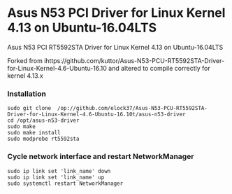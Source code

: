 # Asus N53 PCI Driver for Linux Kernel 4.13 on Ubuntu-16.04LTS
Asus N53 PCI RT5592STA Driver for Linux Kernel 4.13 on Ubuntu-16.04LTS

Forked from ihttps://github.com/kuttor/Asus-N53-PCU-RT5592STA-Driver-for-Linux-Kernel-4.6-Ubuntu-16.10 and altered to compile correctly for kernel 4.13.x

### Installation
    sudo git clone  /op://github.com/elock37/Asus-N53-PCU-RT5592STA-Driver-for-Linux-Kernel-4.6-Ubuntu-16.10t/asus-n53-driver
    cd /opt/asus-n53-driver
    sudo make
    sudo make install
    sudo modprobe rt5592sta

### Cycle network interface and restart NetworkManager 
    sudo ip link set 'link_name' down
    sudo ip link set 'link_name' up
    sudo systemctl restart NetworkManager

